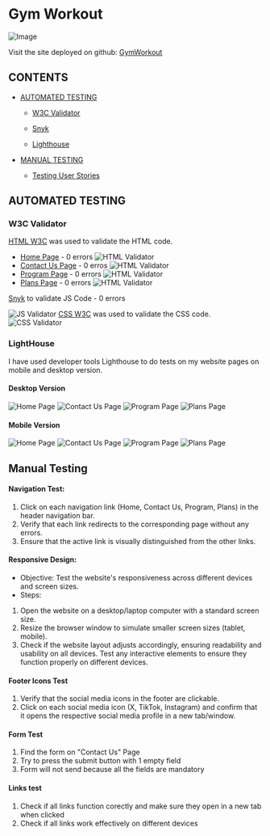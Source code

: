 # Gym Workout

![Image](assets/documentation/GymWorkoutamiresponsive.png)

Visit the site deployed on github: [GymWorkout](https://slucaci.github.io/JavaScriptProject/index.html)

## CONTENTS

- [AUTOMATED TESTING](#AUTOMATED-TESTING)

  - [W3C Validator](#W3C-Validator)

  - [Snyk](#Snyk)

  - [Lighthouse](#Lighthouse)

- [MANUAL TESTING](#MANUAL-TESTING)

  - [Testing User Stories](#Testing-User-Stories)

## AUTOMATED TESTING

### W3C Validator

[HTML W3C](https://validator.w3.org/) was used to validate the HTML code.

- [Home Page](https://slucaci.github.io/JavaScriptProject/index.html) - 0 errors
  ![HTML Validator](assets/documentation/indexhtmlvalidator.png)
- [Contact Us Page](https://slucaci.github.io/JavaScriptProject/contactus.html) - 0 erros
  ![HTML Validator](assets/documentation/contactushtmlvalidator.png)
- [Program Page](https://slucaci.github.io/JavaScriptProject/Program.html) - 0 errors
  ![HTML Validator](assets/documentation/programhtmlvalidator.png)
- [Plans Page](https://slucaci.github.io/JavaScriptProject/Plans.html) - 0 errors
  ![HTML Validator](assets/documentation/planshtmlvalidator.png)

[Snyk](https://snyk.io/?utm_medium=paid-search&utm_source=google&utm_campaign=gs_sn:-brand-ecpc&utm_content=br_security&utm_term=snyk%20security&gad_source=1&gclid=CjwKCAjwuJ2xBhA3EiwAMVjkVCG4ohrnfZjWF26h9InZOuezFv6VamTSrVI1iSfdaqvijOheOX2svRoC5ssQAvD_BwE) to validate JS Code - 0 errors

![JS Validator](assets/documentation/jsvalidator.png)
[ CSS W3C](https://jigsaw.w3.org/css-validator/) was used to validate the CSS code.
![CSS Validator](assets/documentation/cssvalidator.png)

### LightHouse

I have used developer tools Lighthouse to do tests on my website pages on mobile and desktop version.

#### Desktop Version

![Home Page](assets/documentation/desktopindex.png)
![Contact Us Page](assets/documentation/desktopcontactus.png)
![Program Page](assets/documentation/desktopprogram.png)
![Plans Page](assets/documentation/desktopplans.png)

#### Mobile Version

![Home Page](assets/documentation/mobileindex.png)
![Contact Us Page](assets/documentation/contactusmobile.png)
![Program Page](assets/documentation/programmobile.png)
![Plans Page](assets/documentation/plansmobile.png)

## Manual Testing

#### Navigation Test:

1. Click on each navigation link (Home, Contact Us, Program, Plans) in the header navigation bar.
2. Verify that each link redirects to the corresponding page without any errors.
3. Ensure that the active link is visually distinguished from the other links.

#### Responsive Design:

- Objective: Test the website's responsiveness across different devices and screen sizes.
- Steps:

1. Open the website on a desktop/laptop computer with a standard screen size.
2. Resize the browser window to simulate smaller screen sizes (tablet, mobile).
3. Check if the website layout adjusts accordingly, ensuring readability and usability on all devices.
   Test any interactive elements to ensure they function properly on different devices.

#### Footer Icons Test

1. Verify that the social media icons in the footer are clickable.
2. Click on each social media icon (X, TikTok, Instagram) and confirm that it opens the respective social media profile in a new tab/window.

#### Form Test

1. Find the form on "Contact Us" Page
2. Try to press the submit button with 1 empty field
3. Form will not send because all the fields are mandatory

#### Links test

1. Check if all links function corectly and make sure they open in a new tab when clicked
2. Check if all links work effectively on different devices
